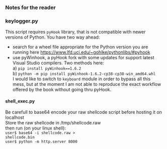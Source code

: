 ### Notes for the reader

### keylogger.py
This script requires `pyHook` library, that is not compatible with newer versions of Python. 
You have two way ahead:
- search for a wheel file appropriate for the Python version you are running here https://www.lfd.uci.edu/~gohlke/pythonlibs/#pyhook 
- use pyWinhook, a pyHook fork with some updates for support latest Visual Studio compilers. Two methods here:<br>
    a) `pip install pyWinhook==1.6.2`<br>
    b) `python -m pip install pyWinhook-1.6.2-cp38-cp38-win_amd64.whl`<br>
I would like to switch to `keyboard` module in order to bypass all this mess, but at the moment I am not able to reproduce the exact workflow offered by the book without going thru pyHook.

#### shell_exec.py
Be carefull to base64 encode your raw shellcode script before hosting it on localhost<br>
Store the raw shellcode in /tmp/shellcode.raw<br>
then run (on your linux shell):<br>
`user$ base64 -i shellcode.raw >`<br>
`shellcode.bin`<br>
`user$ python -m http.server 8000`<br>

